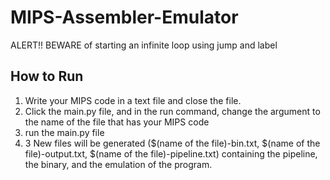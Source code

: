 # MIPS-Assembler-Emulator

ALERT!!
BEWARE of starting an infinite loop using jump and label


## How to Run
1. Write your MIPS code in a text file and close the file.
2. Click the main.py file, and in the run command, change the argument to the name of the file that has your MIPS code
3. run the main.py file
4. 3 New files will be generated ($(name of the file)-bin.txt, $(name of the file)-output.txt, $(name of the file)-pipeline.txt)
   containing the pipeline, the binary, and the emulation of the program.
